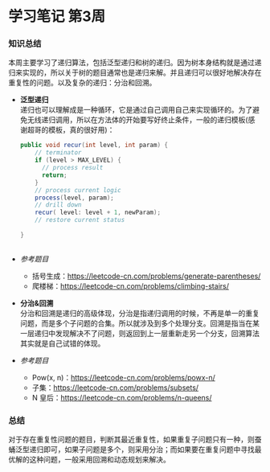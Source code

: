 # 学习笔记 第3周
### 知识总结
本周主要学习了递归算法，包括泛型递归和树的递归。因为树本身结构就是通过递归来实现的，所以关于树的题目通常也是递归来解。并且递归可以很好地解决存在重复性的问题。以及复杂的递归：分治和回溯。
- **泛型递归**  
  递归也可以理解成是一种循环，它是通过自己调用自己来实现循环的。为了避免无线递归调用，所以在方法体的开始要写好终止条件，一般的递归模板(感谢超哥的模板，真的很好用)：  
  ```java
  public void recur(int level, int param) { 
      // terminator 
      if (level > MAX_LEVEL) { 
        // process result 
        return; 
      }
      // process current logic 
      process(level, param); 
      // drill down 
      recur( level: level + 1, newParam); 
      // restore current status 
     
  }
 
  ```
- *参考题目*
  - 括号生成：https://leetcode-cn.com/problems/generate-parentheses/
  - 爬楼梯：https://leetcode-cn.com/problems/climbing-stairs/
  
- **分治&回溯**  
  分治和回溯是递归的高级体现，分治是指递归调用的时候，不再是单一的重复问题，而是多个子问题的合集。所以就涉及到多个处理分支。回溯是指当在某一层递归中发现解决不了问题，则返回到上一层重新走另一个分支，回溯算法其实就是自己试错的体现。
  
- *参考题目*
  - Pow(x, n)：https://leetcode-cn.com/problems/powx-n/
  - 子集：https://leetcode-cn.com/problems/subsets/
  - N 皇后：https://leetcode-cn.com/problems/n-queens/
  
### 总结
对于存在重复性问题的题目，判断其最近重复性，如果重复子问题只有一种，则蚕蛹泛型递归即可，如果子问题是多个，则采用分治；而如果要在重复问题中寻找最优解的这种问题，一般采用回溯和动态规划来解决。